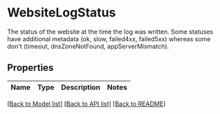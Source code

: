 # WebsiteLogStatus

The status of the website at the time the log was written. Some statuses have additional metadata (ok, slow, failed4xx, failed5xx) whereas some don't (timeout, dnsZoneNotFound, appServerMismatch).

## Properties

Name | Type | Description | Notes
------------ | ------------- | ------------- | -------------

[[Back to Model list]](../README.md#documentation-for-models) [[Back to API list]](../README.md#documentation-for-api-endpoints) [[Back to README]](../README.md)


